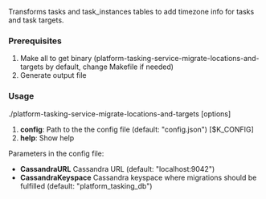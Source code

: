 Transforms tasks and task_instances tables to add timezone info for tasks and task targets.

### Prerequisites

1. Make all to get binary (platform-tasking-service-migrate-locations-and-targets by default, change Makefile if needed)
2. Generate output file

### Usage

./platform-tasking-service-migrate-locations-and-targets [options]
1) <b>config</b>:  Path to the the config file (default: "config.json") [$K_CONFIG]
2) <b>help</b>: Show help

Parameters in the config file:
* <b>CassandraURL</b>             Cassandra URL (default: "localhost:9042")
* <b>CassandraKeyspace</b>        Cassandra keyspace where migrations should be fulfilled (default: "platform_tasking_db")
